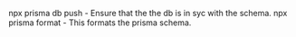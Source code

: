 npx prisma db push - Ensure that the the db is in syc with the schema.
npx prisma format - This formats the prisma schema.
